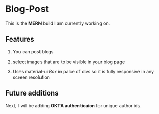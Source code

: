 # Blog-Post

This is the **MERN** build I am currently working on.
 ## Features
 1. You can post blogs
 
 2. select images that are to be visible in your blog page 
 
 3. Uses material-ui *Box* in palce of divs so it is fully responsive in any screen resolution

## Future additions

Next, I will be adding **OKTA authenticaion** for unique author ids.
